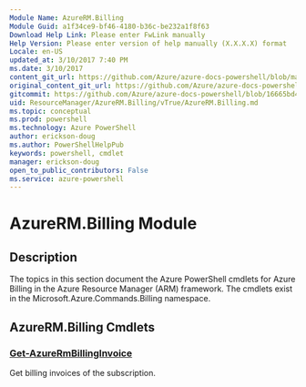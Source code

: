```yaml
---
Module Name: AzureRM.Billing
Module Guid: a1f34ce9-bf46-4180-b36c-be232a1f8f63
Download Help Link: Please enter FwLink manually
Help Version: Please enter version of help manually (X.X.X.X) format
Locale: en-US
updated_at: 3/10/2017 7:40 PM
ms.date: 3/10/2017
content_git_url: https://github.com/Azure/azure-docs-powershell/blob/master/azureps-cmdlets-docs/ResourceManager/AzureRM.Billing/vTrue/AzureRM.Billing.md
original_content_git_url: https://github.com/Azure/azure-docs-powershell/blob/master/azureps-cmdlets-docs/ResourceManager/AzureRM.Billing/vTrue/AzureRM.Billing.md
gitcommit: https://github.com/Azure/azure-docs-powershell/blob/16665bd43882b185a8143de54e498a0463907aa7/azureps-cmdlets-docs/ResourceManager/AzureRM.Billing/vTrue/AzureRM.Billing.md
uid: ResourceManager/AzureRM.Billing/vTrue/AzureRM.Billing.md
ms.topic: conceptual
ms.prod: powershell
ms.technology: Azure PowerShell
author: erickson-doug
ms.author: PowerShellHelpPub
keywords: powershell, cmdlet
manager: erickson-doug
open_to_public_contributors: False
ms.service: azure-powershell
---
```


# AzureRM.Billing Module
## Description
The topics in this section document the Azure PowerShell cmdlets for Azure Billing in the Azure Resource Manager (ARM) framework. The cmdlets exist in the Microsoft.Azure.Commands.Billing namespace.

## AzureRM.Billing Cmdlets
### [Get-AzureRmBillingInvoice](Get-AzureRmBillingInvoice.md)
Get billing invoices of the subscription.

